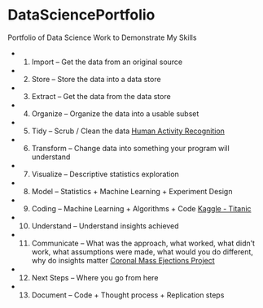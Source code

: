 # DataSciencePortfolio
Portfolio of Data Science Work to Demonstrate My Skills

- 1. Import – Get the data from an original source
- 2. Store – Store the data into a data store
- 3. Extract – Get the data from the data store
- 4. Organize – Organize the data into a usable subset
- 5. Tidy – Scrub / Clean the data [Human Activity Recognition](https://github.com/wayneheller/GatheringCleaningDataCourseProject.git)
- 6. Transform – Change data into something your program will understand
- 7. Visualize – Descriptive statistics exploration
- 8. Model – Statistics + Machine Learning + Experiment Design
- 9. Coding – Machine Learning + Algorithms + Code [Kaggle - Titanic](https://github.com/wayneheller/Kaggle_Titanic/blob/master/notebooks/Titanic_Survival_Prediction_KNN.ipynb)
- 10. Understand – Understand insights achieved
- 11. Communicate – What was the approach, what worked, what didn’t work, what
assumptions were made, what would you do different, why do insights matter  [Coronal Mass Ejections Project](https://github.com/wayneheller/GA-Student-Project/blob/master/presentations/Predicting%20Geomagnetic%20Activity%20GA%20Final%20Paper%20Wayne%20Heller%2020160519.docx)
- 12. Next Steps – Where you go from here
- 13. Document – Code + Thought process + Replication steps
